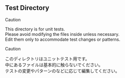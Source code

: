 ## Test Directory

> [!caution]
> This directory is for unit tests.  
> Please avoid modifying the files inside unless necessary.  
> Edit them only to accommodate test changes or patterns.

> [!caution]
> このディレクトリはユニットテスト用です。  
> 中にあるファイルは基本的に触らないでください。  
> テストの変更やパターンのなどに応じて編集してください。
